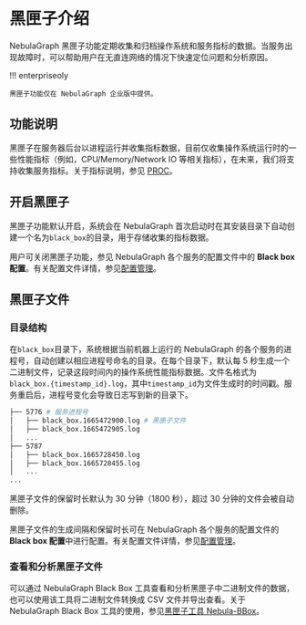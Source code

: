 # 黑匣子介绍

NebulaGraph 黑匣子功能定期收集和归档操作系统和服务指标的数据。当服务出现故障时，可以帮助用户在无直连网络的情况下快速定位问题和分析原因。

!!! enterpriseoly

    黑匣子功能仅在 NebulaGraph 企业版中提供。

## 功能说明

黑匣子在服务器后台以进程运行并收集指标数据，目前仅收集操作系统运行时的一些性能指标（例如，CPU/Memory/Network IO 等相关指标），在未来，我们将支持收集服务指标。关于指标说明，参见 [PROC](https://man7.org/linux/man-pages/man5/proc.5.html)。

## 开启黑匣子

黑匣子功能默认开启，系统会在 NebulaGraph 首次启动时在其安装目录下自动创建一个名为`black_box`的目录，用于存储收集的指标数据。

用户可关闭黑匣子功能，参见 NebulaGraph 各个服务的配置文件中的 **Black box 配置**。有关配置文件详情，参见[配置管理](../../5.configurations-and-logs/1.configurations/1.configurations.md)。

## 黑匣子文件

### 目录结构

在`black_box`目录下，系统根据当前机器上运行的 NebulaGraph 的各个服务的进程号，自动创建以相应进程号命名的目录。在每个目录下，默认每 5 秒生成一个二进制文件，记录这段时间内的操作系统性能指标数据。文件名格式为`black_box.{timestamp_id}.log`，其中`timestamp_id`为文件生成时的时间戳。服务重启后，进程号变化会导致日志写到新的目录下。

```bash
├── 5776 # 服务进程号
│   ├── black_box.1665472900.log # 黑匣子文件
│   ├── black_box.1665472905.log
│   ...
├── 5787
│   ├── black_box.1665728450.log
│   ├── black_box.1665728455.log
│   ...
...
```

黑匣子文件的保留时长默认为 30 分钟（1800 秒），超过 30 分钟的文件会被自动删除。

黑匣子文件的生成间隔和保留时长可在 NebulaGraph 各个服务的配置文件的 **Black box 配置**中进行配置。有关配置文件详情，参见[配置管理](../../5.configurations-and-logs/1.configurations/1.configurations.md)。

### 查看和分析黑匣子文件

可以通过 NebulaGraph Black Box 工具查看和分析黑匣子中二进制文件的数据，也可以使用该工具将二进制文件转换成 CSV 文件并导出查看。关于 NebulaGraph Black Box 工具的使用，参见[黑匣子工具 Nebula-BBox](3.2.bbox-reviewer.md)。
